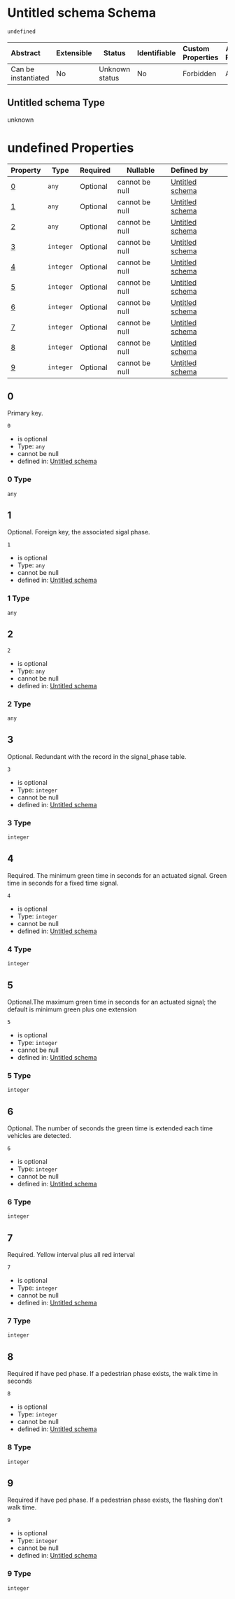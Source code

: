 # Untitled schema Schema

```txt
undefined
```




| Abstract            | Extensible | Status         | Identifiable | Custom Properties | Additional Properties | Access Restrictions | Defined In                                                                                          |
| :------------------ | ---------- | -------------- | ------------ | :---------------- | --------------------- | ------------------- | --------------------------------------------------------------------------------------------------- |
| Can be instantiated | No         | Unknown status | No           | Forbidden         | Allowed               | none                | [signal_timing_phase.schema.json](../../out/signal_timing_phase.schema.json "open original schema") |

## Untitled schema Type

unknown

# undefined Properties

| Property | Type      | Required | Nullable       | Defined by                                                                       |
| :------- | --------- | -------- | -------------- | :------------------------------------------------------------------------------- |
| [0](#0)  | `any`     | Optional | cannot be null | [Untitled schema](signal_timing_phase-properties-0.md "undefined#/properties/0") |
| [1](#1)  | `any`     | Optional | cannot be null | [Untitled schema](signal_timing_phase-properties-1.md "undefined#/properties/1") |
| [2](#2)  | `any`     | Optional | cannot be null | [Untitled schema](signal_timing_phase-properties-2.md "undefined#/properties/2") |
| [3](#3)  | `integer` | Optional | cannot be null | [Untitled schema](signal_timing_phase-properties-3.md "undefined#/properties/3") |
| [4](#4)  | `integer` | Optional | cannot be null | [Untitled schema](signal_timing_phase-properties-4.md "undefined#/properties/4") |
| [5](#5)  | `integer` | Optional | cannot be null | [Untitled schema](signal_timing_phase-properties-5.md "undefined#/properties/5") |
| [6](#6)  | `integer` | Optional | cannot be null | [Untitled schema](signal_timing_phase-properties-6.md "undefined#/properties/6") |
| [7](#7)  | `integer` | Optional | cannot be null | [Untitled schema](signal_timing_phase-properties-7.md "undefined#/properties/7") |
| [8](#8)  | `integer` | Optional | cannot be null | [Untitled schema](signal_timing_phase-properties-8.md "undefined#/properties/8") |
| [9](#9)  | `integer` | Optional | cannot be null | [Untitled schema](signal_timing_phase-properties-9.md "undefined#/properties/9") |

## 0

Primary key.


`0`

-   is optional
-   Type: `any`
-   cannot be null
-   defined in: [Untitled schema](signal_timing_phase-properties-0.md "undefined#/properties/0")

### 0 Type

`any`

## 1

Optional. Foreign key, the associated sigal phase.


`1`

-   is optional
-   Type: `any`
-   cannot be null
-   defined in: [Untitled schema](signal_timing_phase-properties-1.md "undefined#/properties/1")

### 1 Type

`any`

## 2




`2`

-   is optional
-   Type: `any`
-   cannot be null
-   defined in: [Untitled schema](signal_timing_phase-properties-2.md "undefined#/properties/2")

### 2 Type

`any`

## 3

Optional. Redundant with the record in the signal_phase table.


`3`

-   is optional
-   Type: `integer`
-   cannot be null
-   defined in: [Untitled schema](signal_timing_phase-properties-3.md "undefined#/properties/3")

### 3 Type

`integer`

## 4

Required. The minimum green time in seconds for an actuated signal. Green time in seconds for a fixed time signal.


`4`

-   is optional
-   Type: `integer`
-   cannot be null
-   defined in: [Untitled schema](signal_timing_phase-properties-4.md "undefined#/properties/4")

### 4 Type

`integer`

## 5

Optional.The maximum green time in seconds for an actuated signal; the default is minimum green plus one extension


`5`

-   is optional
-   Type: `integer`
-   cannot be null
-   defined in: [Untitled schema](signal_timing_phase-properties-5.md "undefined#/properties/5")

### 5 Type

`integer`

## 6

Optional. The number of seconds the green time is extended each time vehicles are detected.


`6`

-   is optional
-   Type: `integer`
-   cannot be null
-   defined in: [Untitled schema](signal_timing_phase-properties-6.md "undefined#/properties/6")

### 6 Type

`integer`

## 7

Required. Yellow interval plus all red interval


`7`

-   is optional
-   Type: `integer`
-   cannot be null
-   defined in: [Untitled schema](signal_timing_phase-properties-7.md "undefined#/properties/7")

### 7 Type

`integer`

## 8

Required if have ped phase. If a pedestrian phase exists, the walk time in seconds


`8`

-   is optional
-   Type: `integer`
-   cannot be null
-   defined in: [Untitled schema](signal_timing_phase-properties-8.md "undefined#/properties/8")

### 8 Type

`integer`

## 9

Required if have ped phase. If a pedestrian phase exists, the flashing don’t walk time.


`9`

-   is optional
-   Type: `integer`
-   cannot be null
-   defined in: [Untitled schema](signal_timing_phase-properties-9.md "undefined#/properties/9")

### 9 Type

`integer`
